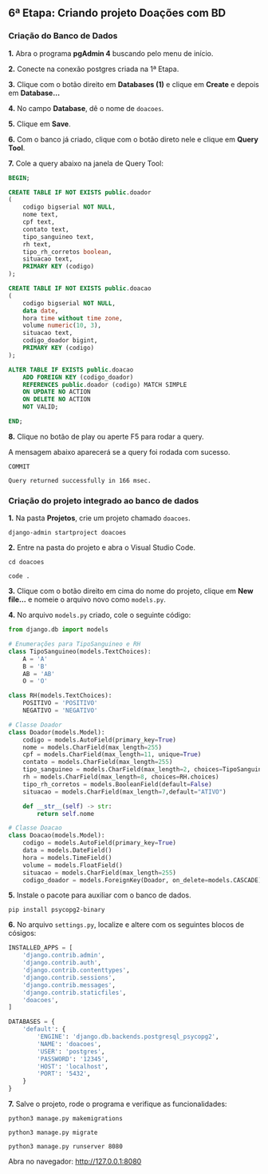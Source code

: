 ## 6ª Etapa: Criando projeto Doações com BD

### Criação do Banco de Dados

**1.** Abra o programa **pgAdmin 4** buscando pelo menu de início.

**2.** Conecte na conexão postgres criada na 1ª Etapa.

**3.** Clique com o botão direito em **Databases (1)**  e clique em **Create** e depois em **Database…**

**4.** No campo **Database**, dê o nome de `doacoes`.

**5.** Clique em **Save**.

**6.** Com o banco já criado, clique com o botão direto nele e clique em **Query Tool**.

**7.** Cole a query abaixo na janela de Query Tool:

``` SQL
BEGIN;

CREATE TABLE IF NOT EXISTS public.doador
(
    codigo bigserial NOT NULL,
    nome text,
    cpf text,
    contato text,
    tipo_sanguineo text,
    rh text,
    tipo_rh_corretos boolean,
    situacao text,
    PRIMARY KEY (codigo)
);

CREATE TABLE IF NOT EXISTS public.doacao
(
    codigo bigserial NOT NULL,
    data date,
    hora time without time zone,
    volume numeric(10, 3),
    situacao text,
    codigo_doador bigint,
    PRIMARY KEY (codigo)
);

ALTER TABLE IF EXISTS public.doacao
    ADD FOREIGN KEY (codigo_doador)
    REFERENCES public.doador (codigo) MATCH SIMPLE
    ON UPDATE NO ACTION
    ON DELETE NO ACTION
    NOT VALID;

END;
```

**8.** Clique no botão de play ou aperte F5 para rodar a query.

A mensagem abaixo aparecerá se a query foi rodada com sucesso.

```
COMMIT

Query returned successfully in 166 msec.
```

### Criação do projeto integrado ao banco de dados

**1.** Na pasta **Projetos**, crie um projeto chamado `doacoes`.

```
django-admin startproject doacoes
```

**2.** Entre na pasta do projeto e abra o Visual Studio Code.

```
cd doacoes
```
```
code .
```

**3.** Clique com o botão direito em cima do nome do projeto, clique em **New file…** e nomeie o arquivo novo como `models.py`.

**4.** No arquivo `models.py` criado, cole o seguinte código:

``` Python
from django.db import models

# Enumerações para TipoSanguineo e RH
class TipoSanguineo(models.TextChoices):
    A = 'A'
    B = 'B'
    AB = 'AB'
    O = 'O'

class RH(models.TextChoices):
    POSITIVO = 'POSITIVO'
    NEGATIVO = 'NEGATIVO'

# Classe Doador
class Doador(models.Model):
    codigo = models.AutoField(primary_key=True)
    nome = models.CharField(max_length=255)
    cpf = models.CharField(max_length=11, unique=True)
    contato = models.CharField(max_length=255)
    tipo_sanguineo = models.CharField(max_length=2, choices=TipoSanguineo.choices)
    rh = models.CharField(max_length=8, choices=RH.choices)
    tipo_rh_corretos = models.BooleanField(default=False)
    situacao = models.CharField(max_length=7,default="ATIVO")

    def __str__(self) -> str:
        return self.nome

# Classe Doacao
class Doacao(models.Model):
    codigo = models.AutoField(primary_key=True)
    data = models.DateField()
    hora = models.TimeField()
    volume = models.FloatField()
    situacao = models.CharField(max_length=255)
    codigo_doador = models.ForeignKey(Doador, on_delete=models.CASCADE)
```

**5.** Instale o pacote para auxiliar com o banco de dados.

```
pip install psycopg2-binary
```

**6.** No arquivo `settings.py`, localize e altere com os seguintes blocos de cósigos:

``` Python
INSTALLED_APPS = [
    'django.contrib.admin',
    'django.contrib.auth',
    'django.contrib.contenttypes',
    'django.contrib.sessions',
    'django.contrib.messages',
    'django.contrib.staticfiles',
    'doacoes',
]
```
``` Python
DATABASES = {
    'default': {
        'ENGINE': 'django.db.backends.postgresql_psycopg2',
        'NAME': 'doacoes',
        'USER': 'postgres',
        'PASSWORD': '12345',
        'HOST': 'localhost',
        'PORT': '5432',
    }
}
```

**7.** Salve o projeto, rode o programa e verifique as funcionalidades:
```
python3 manage.py makemigrations
```
```
python3 manage.py migrate
```
```
python3 manage.py runserver 8080
```

Abra no navegador: http://127.0.0.1:8080
